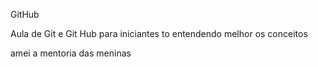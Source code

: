 GitHub

Aula de Git e Git Hub para iniciantes
to entendendo melhor os conceitos

amei a mentoria das meninas
